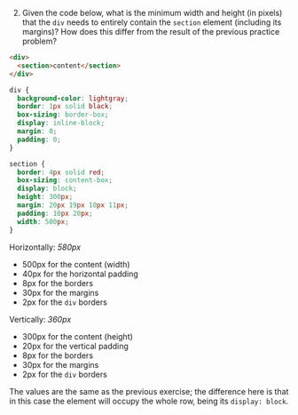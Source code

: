 2. Given the code below, what is the minimum width and height (in pixels) that the `div` needs to entirely contain the `section` element (including its margins)? How does this differ from the result of the previous practice problem?

```html
<div>
  <section>content</section>
</div>
```

```css
div {
  background-color: lightgray;
  border: 1px solid black;
  box-sizing: border-box;
  display: inline-block;
  margin: 0;
  padding: 0;
}

section {
  border: 4px solid red;
  box-sizing: content-box;
  display: block;
  height: 300px;
  margin: 20px 19px 10px 11px;
  padding: 10px 20px;
  width: 500px;
}
```

Horizontally: *580px*

- 500px for the content (width)
- 40px for the horizontal padding
- 8px for the borders
- 30px for the margins
- 2px for the `div` borders

Vertically: *360px*

- 300px for the content (height)
- 20px for the vertical padding
- 8px for the borders
- 30px for the margins
- 2px for the `div` borders

The values are the same as the previous exercise; the difference here is that in this case the element will occupy the whole row, being its `display: block`. 